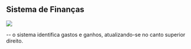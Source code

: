 ## Sistema de Finanças

<img src="https://media.giphy.com/media/f5UxaGtlPKfGcppPjV/giphy.gif"/>

-- o sistema identifica gastos e ganhos, atualizando-se no canto superior direito.
